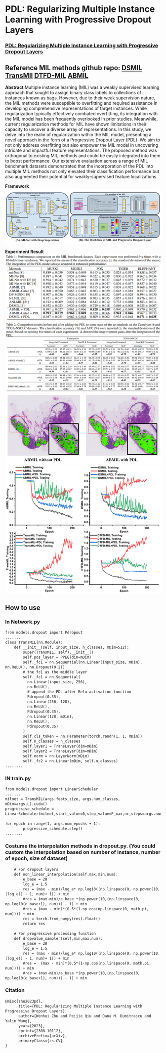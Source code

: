 # PDL: Regularizing Multiple Instance Learning with Progressive Dropout Layers

### [PDL: Regularizing Multiple Instance Learning with Progressive Dropout Layers](https://arxiv.org/pdf/2308.10112.pdf)

## Reference MIL methods github repo: [DSMIL](https://github.com/binli123/dsmil-wsi)   [TransMIl](https://github.com/szc19990412/TransMIL) [DTFD-MIL](https://github.com/hrzhang1123/DTFD-MIL) [ABMIL](https://github.com/AMLab-Amsterdam/AttentionDeepMIL)

**Abstract** 
Multiple instance learning (MIL) was a weakly supervised learning approach that sought to assign binary class labels to collections of instances known as bags. However, due to their weak supervision nature, the MIL methods were susceptible to overfitting and required assistance in developing comprehensive representations of target instances. While regularization typically effectively combated overfitting, its integration with the MIL model has been frequently overlooked in prior studies. Meanwhile, current regularization methods for MIL have shown limitations in their capacity to uncover a diverse array of representations. In this study, we delve into the realm of regularization within the MIL model, presenting a novel approach in the form of a Progressive Dropout Layer (PDL). We aim to not only address overfitting but also empower the MIL model in uncovering intricate and impactful feature representations. The proposed method was orthogonal to existing MIL methods and could be easily integrated into them to boost performance. Our extensive evaluation across a range of MIL benchmark datasets demonstrated that the incorporation of the PDL into multiple MIL methods not only elevated their classification performance but also augmented their potential for weakly-supervised feature localizations.

**Framework** 
<img src="images/3.png"/>

**Experiment Result**
<img src="images/2.png"/>
<img src="images/1.png"/>
<img src="images/4.png"/>
<img src="images/5.png"/>
## How to use
### In Network.py
```
from models.dropout import Pdropout
.......
class TransMIL(nn.Module):
    def __init__(self, input_size, n_classes, mDim=512):
        super(TransMIL, self).__init__()
        self.pos_layer = PPEG(dim=mDim)
        self._fc1 = nn.Sequential(nn.Linear(input_size, mDim), nn.ReLU(), nn.Dropout(0.2))
        # the fc1 as the middle layer
        self._fc1 = nn.Sequential(
          nn.Linear(input_size, 256),
          nn.ReLU(),
          # append the PDL after Relu activation function
          Pdropout(0.35),
          nn.Linear(256, 128),
          nn.ReLU(),
          Pdropout(0.35),
          nn.Linear(128, mDim),
          nn.ReLU(),
          Pdropout(0.35)
        )
        self.cls_token = nn.Parameter(torch.randn(1, 1, mDim))
        self.n_classes = n_classes
        self.layer1 = TransLayer(dim=mDim)
        self.layer2 = TransLayer(dim=mDim)
        self.norm = nn.LayerNorm(mDim)
        self._fc2 = nn.Linear(mDim, self.n_classes)
........
```
### IN train.py
```
from models.dropout import LinearScheduler
.......
milnet = TransMIL(args.feats_size, args.num_classes, mDim=args.L).cuda()
progressive_schedule = LinearScheduler(milnet,start_value=0,stop_value=P_max,nr_steps=args.num_epochs)

for epoch in range(1, args.num_epochs + 1):
        progressive_schedule.step()
........
```

### Costume the interpolation methods in dropout.py. (You could custom the interpolation based on number of instance, number of epoch, size of dataset)
```
    # For dropout layers
    def non_linear_interpolation(self,max,min,num):
        e_base = 20
        log_e = 1.5
        res = (max - min)/log_e* np.log10((np.linspace(0, np.power(10,(log_e)) - 1, num)+ 1)) + min
        #res = (max-min)/e_base *(np.power(10,(np.linspace(0, np.log10(e_base+1), num))) - 1) + min
        #res = (max - min)*(0.5*(1-np.cos(np.linspace(0, math.pi, num)))) + min
        res = torch.from_numpy(res).float()
        return res

    # For progressive processing function
    def dropvalue_sampler(self,min,max,num):
        e_base = 20
        log_e = 1.5
        res = (max - min)/log_e* np.log10((np.linspace(0, np.power(10,(log_e)) - 1, num)+ 1)) + min
        #res =  (max - min)*(0.5*(1-np.cos(np.linspace(0, math.pi, num)))) + min
        #res = (max-min)/e_base *(np.power(10,(np.linspace(0, np.log10(e_base+1), num))) - 1) + min
```

### Citation
```
@misc{zhu2023pdl,
      title={PDL: Regularizing Multiple Instance Learning with Progressive Dropout Layers}, 
      author={Wenhui Zhu and Peijie Qiu and Oana M. Dumitrascu and Yalin Wang},
      year={2023},
      eprint={2308.10112},
      archivePrefix={arXiv},
      primaryClass={cs.CV}
}
```
